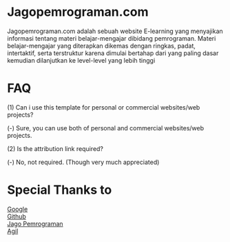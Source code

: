 # Jagopemrograman.com
Jagopemrograman.com adalah sebuah website E-learning yang menyajikan informasi tentang materi belajar-mengajar dibidang pemrograman. Materi belajar-mengajar yang diterapkan dikemas dengan ringkas, padat, intertaktif, serta terstruktur karena dimulai bertahap dari yang paling dasar kemudian dilanjutkan ke level-level yang lebih tinggi

# FAQ
(1) Can i use this template for personal or commercial websites/web projects?

(-) Sure, you can use both of personal and commercial websites/web projects.

(2) Is the attribution link required?

(-) No, not required. (Though very much appreciated)


# Special Thanks to
<a href="http://google.com">Google</a><br>
<a href="http://github.com">Github</a><br>
<a href="http://jagopemrograman.com">Jago Pemrograman</a><br>
<a href="http://github.com/agilcahya">Agil</a><br>

